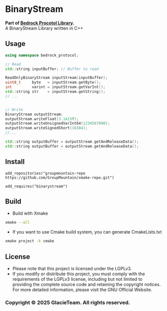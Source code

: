 # BinaryStream
**Part of [Bedrock Procotol Library](https://github.com/GlacieTeam/ProtocolLib).**  
A BinaryStream Library written in C++

## Usage
```C++
using namespace bedrock_protocol;

// Read
std::string inputBuffer; // Buffer to read

ReadOnlyBinaryStream inputStream(inputBuffer);
uint8_t     byte   = inputStream.getByte();
int         varint = inputStream.getVarInt();
std::string str    = inputStream.getString();
// ... 


// Write
BinaryStream outputStream;
outputStream.writeFloat(3.1415f);
outputStream.writeUnsignedVarInt64(1234567890);
outputStream.writeSignedShort(16384);
//...

std::string outputBuffer = outputStream.getAndReleaseData();
std::string outputBuffer = outputStream.getAndReleaseData();
```

## Install
```xmake
add_repositories("groupmountain-repo https://github.com/GroupMountain/xmake-repo.git")

add_requires("binarystream")
```

## Build
- Build with Xmake
```bash
xmake --all
```
- If you want to use Cmake build system, you can generate CmakeLists.txt
```bash
xmake project -k cmake
```

## License
- Please note that this project is licensed under the LGPLv3.
- If you modify or distribute this project, you must comply with the requirements of the LGPLv3 license, including but not limited to providing the complete source code and retaining the copyright notices. For more detailed information, please visit the GNU Official Website.

### Copyright © 2025 GlacieTeam. All rights reserved.